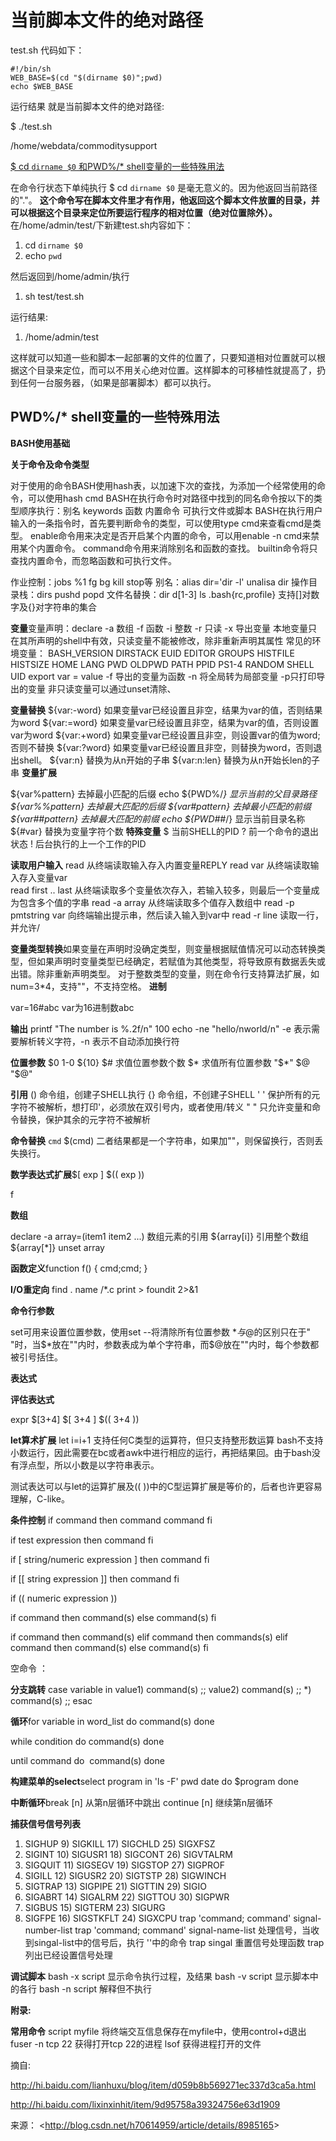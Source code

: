 # 当前脚本文件的绝对路径

test.sh  代码如下：

```
#!/bin/sh
WEB_BASE=$(cd "$(dirname $0)";pwd)
echo $WEB_BASE
```

运行结果 就是当前脚本文件的绝对路径: 

$ ./test.sh 

/home/webdata/commoditysupport







[$ cd `dirname $0` 和PWD%/* shell变量的一些特殊用法](http://www.cnblogs.com/xd502djj/archive/2012/06/21/2557447.html)

在命令行状态下单纯执行 $ cd `dirname $0` 是毫无意义的。因为他返回当前路径的"."。
**这个命令写在脚本文件里才有作用，他返回这个脚本文件放置的目录，并可以根据这个目录来定位所要运行程序的相对位置（绝对位置除外）。**
在/home/admin/test/下新建test.sh内容如下：

1. cd `dirname $0`
2. echo `pwd`

然后返回到/home/admin/执行

1. sh test/test.sh

运行结果:

1. /home/admin/test

这样就可以知道一些和脚本一起部署的文件的位置了，只要知道相对位置就可以根据这个目录来定位，而可以不用关心绝对位置。这样脚本的可移植性就提高了，扔到任何一台服务器，（如果是部署脚本）都可以执行。

## PWD%/* shell变量的一些特殊用法

**BASH使用基础**

 

 

**关于命令及命令类型**

对于使用的命令BASH使用hash表，以加速下次的查找，为添加一个经常使用的命令，可以使用hash cmd
BASH在执行命令时对路径中找到的同名命令按以下的类型顺序执行：别名 keywords 函数 内置命令 可执行文件或脚本
BASH在执行用户输入的一条指令时，首先要判断命令的类型，可以使用type cmd来查看cmd是类型。
enable命令用来决定是否开启某个内置的命令，可以用enable -n cmd来禁用某个内置命令。
command命令用来消除别名和函数的查找。
builtin命令将只查找内置命令，而忽略函数和可执行文件。

 

作业控制：jobs %1 fg bg kill stop等
别名：alias dir='dir -l' unalisa dir
操作目录栈：dirs  pushd popd
文件名替换：dir d[1-3]  ls .bash{rc,profile}  支持[]对数字及{}对字符串的集合

 

**变量**变量声明：declare -a 数组 -f 函数 -i 整数 -r 只读 -x 导出变量
本地变量只在其所声明的shell中有效，只读变量不能被修改，除非重新声明其属性
常见的环境变量：
BASH_VERSION DIRSTACK EUID EDITOR GROUPS HISTFILE HISTSIZE HOME LANG PWD OLDPWD PATH
PPID PS1-4 RANDOM SHELL UID 
export var = value -f 导出的变量为函数 -n 将全局转为局部变量 -p只打印导出的变量
非只读变量可以通过unset清除、

 

**变量替换**
${var:-word}  如果变量var已经设置且非空，结果为var的值，否则结果为word
${var:=word}  如果变量var已经设置且非空，结果为var的值，否则设置var为word
${var:+word}  如果变量var已经设置且非空，则设置var的值为word;否则不替换
${var:?word}  如果变量var已经设置且非空，则替换为word，否则退出shell。
${var:n}      替换为从n开始的子串
${var:n:len}  替换为从n开始长len的子串
**变量扩展**

${var%pattern}      去掉最小匹配的后缀   echo ${PWD%/*}   显示当前的父目录路径
${var%%pattern}     去掉最大匹配的后缀
${var#pattern}      去掉最小匹配的前缀   
${var##pattern}     去掉最大匹配的前缀   echo ${PWD##*/}  显示当前目录名称
${#var}             替换为变量字符个数
**特殊变量**
$ 当前SHELL的PID
? 前一个命令的退出状态
! 后台执行的上一个工作的PID

**读取用户输入**
read                        从终端读取输入存入内置变量REPLY
read var                  从终端读取输入存入变量var    
read first .. last       从终端读取多个变量依次存入，若输入较多，则最后一个变量成为包含多个值的字串
read -a array          从终端读取多个值存入数组中
read -p pmtstring var   向终端输出提示串，然后读入输入到var中
read -r line              读取一行，并允许/

**变量类型转换**如果变量在声明时没确定类型，则变量根据赋值情况可以动态转换类型，但如果声明时变量类型已经确定，若赋值为其他类型，将导致原有数据丢失或出错。除非重新声明类型。
对于整数类型的变量，则在命令行支持算法扩展，如num=3*4，支持""，不支持空格。
**进制**

var=16#abc   var为16进制数abc

**输出**
printf "The number is %.2f/n" 100
echo -ne "hello/nworld/n"  -e 表示需要解析转义字符，-n 表示不自动添加换行符

**位置参数**
$0 1-0 ${10}
$#  求值位置参数个数
$*  求值所有位置参数
"$*"
$@
"$@"

 

**引用**
() 命令组，创建子SHELL执行
{} 命令组，不创建子SHELL
' ' 保护所有的元字符不被解析，想打印'，必须放在双引号内，或者使用/转义
" " 只允许变量和命令替换，保护其余的元字符不被解析

 

**命令替换**
`cmd`
$(cmd)
二者结果都是一个字符串，如果加""，则保留换行，否则丢失换行。

 

**数学表达式扩展**$[ exp ]
$(( exp ))

f

**数组**

declare -a array=(item1 item2 ...)
数组元素的引用 ${array[i]} 
引用整个数组 ${array[*]} 
unset array

 

**函数定义**function f()
{
cmd;cmd;
}

 

**I/O重定向**
find . name /*.c print > foundit 2>&1

 

 

**命令行参数**

set可用来设置位置参数，使用set --将清除所有位置参数
$*与$@的区别只在于" "时，当$*放在""内时，参数表成为单个字符串，而$@放在""内时，每个参数都被引号括住。

 

**表达式**

 

**评估表达式**

expr $[3+4] $[ 3+4 ]  $(( 3+4 ))

**let算术扩展**
let i=i+1 支持任何C类型的运算符，但只支持整形数运算
bash不支持小数运行，因此需要在bc或者awk中进行相应的运行，再把结果回。由于bash没有浮点型，所以小数是以字符串表示。

测试表达可以与let的运算扩展及(( ))中的C型运算扩展是等价的，后者也许更容易理解，C-like。

 

**条件控制**
if command
then
command
command
fi

 

if test expression
then
command
fi

 

if [ string/numeric expression ] then
command
fi

 

if [[ string expression ]] then
command
fi

 

if (( numeric expression ))

if command
then
command(s)
else
command(s)
fi

if command
then
command(s)
elif command
then
commands(s)
elif command
then
command(s)
else
command(s)
fi

 

空命令  ：

 

**分支跳转**
case variable in 
value1)
command(s)
;;
value2)
command(s)
;;
*)
command(s)
;;
esac

 

**循环**for variable in word_list
do
command(s)
done

while condition
do
command(s)
done

until command
do
​     command(s)
done

 

**构建菜单的select**select program in 'ls -F' pwd date
 do
 $program
 done

 

**中断循环**break [n]     从第n层循环中跳出
continue [n]  继续第n层循环

 

**捕获信号信号列表**
1) SIGHUP 9) SIGKILL 17) SIGCHLD 25) SIGXFSZ
2) SIGINT 10) SIGUSR1 18) SIGCONT 26) SIGVTALRM
3) SIGQUIT 11) SIGSEGV 19) SIGSTOP 27) SIGPROF
4) SIGILL 12) SIGUSR2 20) SIGTSTP 28) SIGWINCH
5) SIGTRAP 13) SIGPIPE 21) SIGTTIN 29) SIGIO
6) SIGABRT 14) SIGALRM 22) SIGTTOU 30) SIGPWR
7) SIGBUS 15) SIGTERM 23) SIGURG
8) SIGFPE 16) SIGSTKFLT 24) SIGXCPU
trap 'command; command' signal-number-list
trap 'command; command' signal-name-list  处理信号，当收到singal-list中的信号后，执行 ''中的命令
trap singal   重置信号处理函数
trap          列出已经设置信号处理

 

**调试脚本**
bash -x   script    显示命令执行过程，及结果
bash -v   script    显示脚本中的各行
bash -n   script    解释但不执行

 

**附录:**

**常用命令**
script myfile  将终端交互信息保存在myfile中，使用control+d退出
fuser -n tcp 22 获得打开tcp 22的进程
lsof            获得进程打开的文件

摘自:

<http://hi.baidu.com/lianhuxu/blog/item/d059b8b569271ec337d3ca5a.html>

<http://hi.baidu.com/lixinxinhit/item/9d95758a39324756e63d1909>

来源： <<http://blog.csdn.net/h70614959/article/details/8985165>>

 